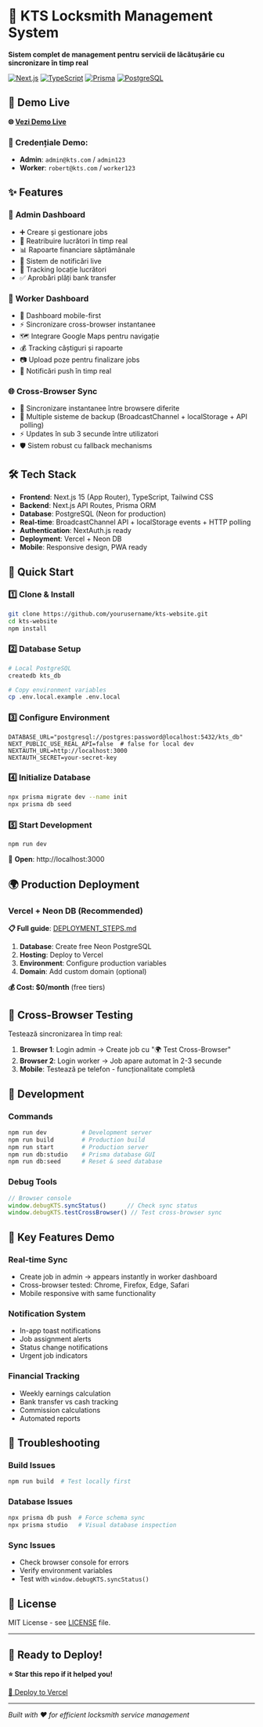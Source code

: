 # 🔧 KTS Locksmith Management System

**Sistem complet de management pentru servicii de lăcătușărie cu sincronizare în timp real**

[![Next.js](https://img.shields.io/badge/Next.js-15-black)](https://nextjs.org/)
[![TypeScript](https://img.shields.io/badge/TypeScript-5-blue)](https://www.typescriptlang.org/)
[![Prisma](https://img.shields.io/badge/Prisma-ORM-green)](https://www.prisma.io/)
[![PostgreSQL](https://img.shields.io/badge/PostgreSQL-Database-blue)](https://www.postgresql.org/)

## 🚀 Demo Live

**🌐 [Vezi Demo Live](https://your-deployment-url.vercel.app)**

### 🔑 Credențiale Demo:
- **Admin**: `admin@kts.com` / `admin123`
- **Worker**: `robert@kts.com` / `worker123`

## ✨ Features

### 👔 **Admin Dashboard**
- ➕ Creare și gestionare jobs
- 🔄 Reatribuire lucrători în timp real
- 📊 Rapoarte financiare săptămânale
- 🔔 Sistem de notificări live
- 📍 Tracking locație lucrători
- ✅ Aprobări plăți bank transfer

### 🔧 **Worker Dashboard**
- 📱 Dashboard mobile-first
- ⚡ Sincronizare cross-browser instantanee
- 🗺️ Integrare Google Maps pentru navigație
- 💰 Tracking câștiguri și rapoarte
- 📷 Upload poze pentru finalizare jobs
- 🔔 Notificări push în timp real

### 🌐 **Cross-Browser Sync**
- 🔄 Sincronizare instantanee între browsere diferite
- 📡 Multiple sisteme de backup (BroadcastChannel + localStorage + API polling)
- ⚡ Updates în sub 3 secunde între utilizatori
- 🛡️ Sistem robust cu fallback mechanisms

## 🛠️ Tech Stack

- **Frontend**: Next.js 15 (App Router), TypeScript, Tailwind CSS
- **Backend**: Next.js API Routes, Prisma ORM
- **Database**: PostgreSQL (Neon for production)
- **Real-time**: BroadcastChannel API + localStorage events + HTTP polling
- **Authentication**: NextAuth.js ready
- **Deployment**: Vercel + Neon DB
- **Mobile**: Responsive design, PWA ready

## 🚀 Quick Start

### 1️⃣ **Clone & Install**
```bash
git clone https://github.com/yourusername/kts-website.git
cd kts-website
npm install
```

### 2️⃣ **Database Setup**
```bash
# Local PostgreSQL
createdb kts_db

# Copy environment variables
cp .env.local.example .env.local
```

### 3️⃣ **Configure Environment**
```env
DATABASE_URL="postgresql://postgres:password@localhost:5432/kts_db"
NEXT_PUBLIC_USE_REAL_API=false  # false for local dev
NEXTAUTH_URL=http://localhost:3000
NEXTAUTH_SECRET=your-secret-key
```

### 4️⃣ **Initialize Database**
```bash
npx prisma migrate dev --name init
npx prisma db seed
```

### 5️⃣ **Start Development**
```bash
npm run dev
```

🎉 **Open**: http://localhost:3000

## 🌍 Production Deployment

### **Vercel + Neon DB (Recommended)**

**📋 Full guide**: [DEPLOYMENT_STEPS.md](./DEPLOYMENT_STEPS.md)

1. **Database**: Create free Neon PostgreSQL
2. **Hosting**: Deploy to Vercel 
3. **Environment**: Configure production variables
4. **Domain**: Add custom domain (optional)

**💰 Cost: $0/month** (free tiers)

## 📱 Cross-Browser Testing

Testează sincronizarea în timp real:

1. **Browser 1**: Login admin → Create job cu "🌍 Test Cross-Browser"
2. **Browser 2**: Login worker → Job apare automat în 2-3 secunde
3. **Mobile**: Testează pe telefon - funcționalitate completă

## 🔧 Development

### **Commands**
```bash
npm run dev          # Development server
npm run build        # Production build
npm run start        # Production server
npm run db:studio    # Prisma database GUI
npm run db:seed      # Reset & seed database
```

### **Debug Tools**
```javascript
// Browser console
window.debugKTS.syncStatus()      // Check sync status
window.debugKTS.testCrossBrowser() // Test cross-browser sync
```

## 🎯 Key Features Demo

### **Real-time Sync**
- Create job in admin → appears instantly in worker dashboard
- Cross-browser tested: Chrome, Firefox, Edge, Safari
- Mobile responsive with same functionality

### **Notification System**
- In-app toast notifications
- Job assignment alerts
- Status change notifications
- Urgent job indicators

### **Financial Tracking**  
- Weekly earnings calculation
- Bank transfer vs cash tracking
- Commission calculations
- Automated reports

## 🚨 Troubleshooting

### **Build Issues**
```bash
npm run build  # Test locally first
```

### **Database Issues**
```bash
npx prisma db push  # Force schema sync
npx prisma studio   # Visual database inspection
```

### **Sync Issues**
- Check browser console for errors
- Verify environment variables
- Test with `window.debugKTS.syncStatus()`

## 📜 License

MIT License - see [LICENSE](LICENSE) file.

---

## 🎉 **Ready to Deploy!**

**⭐ Star this repo if it helped you!**

[🚀 Deploy to Vercel](https://vercel.com/new/clone?repository-url=https://github.com/yourusername/kts-website)

---

*Built with ❤️ for efficient locksmith service management*
